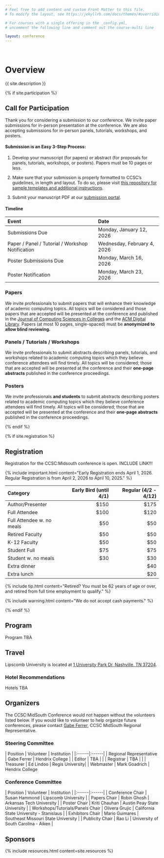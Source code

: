 ```yaml
---
# Feel free to add content and custom Front Matter to this file.
# To modify the layout, see https://jekyllrb.com/docs/themes/#overriding-theme-defaults

# For courses with a single offering in the _config.yml,
# uncomment the following line and comment out the course-multi line

layout: conference
---
```

<br/>

# <a name="description">Overview</a>

{{ site.description }}

{% if site.participation %}

## <a name="cfp">Call for Participation</a>

Thank you for considering a submission to our conference. We invite paper submissions for in-person presentation at the conference. We are also accepting submissions for in-person panels, tutorials, workshops, and posters.

#### Submission is an Easy 3-Step Process:

1. Develop your manuscript (for papers) or abstract (for proposals for panels, tutorials, workshops, or posters). Papers must be 10 pages or less.

1. Make sure that your submission is properly formatted to CCSC’s guidelines, in length and layout. To do so, please visit [this repository for sample templates and additional instructions](https://ccsc-journal.github.io/ccsc-editor/authors.html).

1. Submit your manuscript PDF at our [submission portal](https://www.conftool.org/ccsc-ms/).

#### Timeline

| Event | Date |
|:------|:-----|
| Submissions Due | Monday, January 12, 2026 |
| Paper / Panel / Tutorial / Workshop Notification | Wednesday, February 4, 2026 |
| Poster Submissions Due | Monday, March 16, 2026 |
| Poster Notification | Monday, March 23, 2026 |

### Papers

We invite professionals to submit papers that will enhance their knowledge of academic computing topics. All topics will be considered and those papers that are accepted will be presented at the conference and published in the [Journal of Computing Sciences in Colleges](https://www.ccsc.org/journal/) and the [ACM Digital Library](https://dl.acm.org/). Papers (at most 10 pages, single-spaced) must be **anonymized to allow blind reviewing.** 

### Panels / Tutorials / Workshops

We invite professionals to submit abstracts describing panels, tutorials, and workshops related to academic computing topics which they believe conference attendees will find timely. All topics will be considered; those that are accepted will be presented at the conference and their **one-page abstracts** published in the conference proceedings.

### Posters

We invite professionals **and students** to submit abstracts describing posters related to academic computing topics which they believe conference attendees will find timely. All topics will be considered; those that are accepted will be presented at the conference and their **one-page abstracts** published in the conference proceedings. 

{% endif %}

{% if site.registration %}

## <a name="registration">Registration</a>

Registration for the CCSC:Midsouth conference is open. INCLUDE LINK!!!

{% include important.html content="Early Registration ends April 1, 2026. Regular Registration is from April 2, 2026 to April 10, 2025." %}

| Category  | Early Bird (until 4/1) | Regular (4/2 - 4/12) |
|:------|------:|------:|
| Author/Presenter          | $150  | $175 |
| Full Attendee             | $100  | $120 |
| Full Attendee w. no meals | $50  | $50 |
| Retired Faculty           | $50  | $50 |
| K-12 Faculty              | $50  | $50 |
| Student Full              | $75  | $75 |
| Student w. no meals       | $30  | $30 |
| Extra dinner              |       | $40 |
| Extra lunch               |       | $20 |

{% include tip.html content="Retired? You must be 62 years of age or over, and retired from full time employment to qualify." %}

{% include warning.html content="We do not accept cash payments." %}

{% endif %}

## <a name="Program">Program</a>

Program TBA

## <a name="travel">Travel</a>

Lipscomb University is located at [1 University Park Dr, Nashville, TN 37204](https://maps.app.goo.gl/4k2ZM1m62JaqTTgM6).

 <div id="map"></div>
 <script>
    var map = L.map('map').setView([36.104, -86.798], 15);
    L.tileLayer('https://tile.openstreetmap.org/{z}/{x}/{y}.png', {
    maxZoom: 19,
    attribution: '&copy; <a href="http://www.openstreetmap.org/copyright">OpenStreetMap</a>'
    }).addTo(map);
 </script>

### Hotel Recommendations

Hotels TBA

## <a name="committee">Organizers</a>

The CCSC:MidSouth Conference would not happen without the volunteers listed below. If you would like to volunteer to help organize future
conferences, please contact [Gabe Ferrer](https://www.hendrix.edu/mathcs/profile.aspx?id=70718), CCSC MidSouth Regional Representative.

### Steering Committee

| Position  | Volunteer | Institution | 
|:------|:------|
| Regional Representative         | Gabe Ferrer | Hendrix College |
| Editor            | TBA | |
| Registrar         | TBA | |
| Treasurer         | Ed Lindoo | Regis University|
| Webmaster         | Mark Goadrich | Hendrix College

### Conference Committee

| Position  | Volunteer | Institution |
|:------|:------|
| Conference Chair         | Susan Hammond | Lipscomb University |
| Papers Chair         | Robin Ghosh | Arkansas Tech University |
| Poster Chair         | Kriti Chauhan | Austin Peay State University |
| Workshops/Tutorials/Panels Chair | Olivera Grujic | California State University - Stanislaus |
| Exhibitors Chair | Mario Guimares | Southeast Missouri State University |
| Publicity Chair | Rao Li | University of South Carolina - Aiken |

## <a name="sponsors">Sponsors</a>

{% include resources.html content=site.resources %}